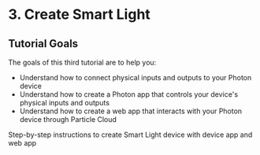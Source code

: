 # 3. Create Smart Light

## Tutorial Goals

The goals of this third tutorial are to help you:

* Understand how to connect physical inputs and outputs to your Photon device
* Understand how to create a Photon app that controls your device's physical inputs and outputs
* Understand how to create a web app that interacts with your Photon device through Particle Cloud

Step-by-step instructions to create Smart Light device with device app and web app

